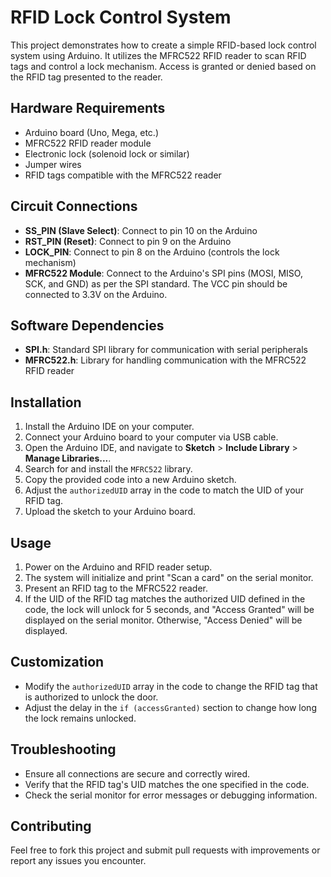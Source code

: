 # RFID Lock Control System

This project demonstrates how to create a simple RFID-based lock control system using Arduino. It utilizes the MFRC522 RFID reader to scan RFID tags and control a lock mechanism. Access is granted or denied based on the RFID tag presented to the reader.

## Hardware Requirements

- Arduino board (Uno, Mega, etc.)
- MFRC522 RFID reader module
- Electronic lock (solenoid lock or similar)
- Jumper wires
- RFID tags compatible with the MFRC522 reader

## Circuit Connections

- **SS_PIN (Slave Select)**: Connect to pin 10 on the Arduino
- **RST_PIN (Reset)**: Connect to pin 9 on the Arduino
- **LOCK_PIN**: Connect to pin 8 on the Arduino (controls the lock mechanism)
- **MFRC522 Module**: Connect to the Arduino's SPI pins (MOSI, MISO, SCK, and GND) as per the SPI standard. The VCC pin should be connected to 3.3V on the Arduino.

## Software Dependencies

- **SPI.h**: Standard SPI library for communication with serial peripherals
- **MFRC522.h**: Library for handling communication with the MFRC522 RFID reader

## Installation

1. Install the Arduino IDE on your computer.
2. Connect your Arduino board to your computer via USB cable.
3. Open the Arduino IDE, and navigate to **Sketch** > **Include Library** > **Manage Libraries...**.
4. Search for and install the `MFRC522` library.
5. Copy the provided code into a new Arduino sketch.
6. Adjust the `authorizedUID` array in the code to match the UID of your RFID tag.
7. Upload the sketch to your Arduino board.

## Usage

1. Power on the Arduino and RFID reader setup.
2. The system will initialize and print "Scan a card" on the serial monitor.
3. Present an RFID tag to the MFRC522 reader.
4. If the UID of the RFID tag matches the authorized UID defined in the code, the lock will unlock for 5 seconds, and "Access Granted" will be displayed on the serial monitor. Otherwise, "Access Denied" will be displayed.

## Customization

- Modify the `authorizedUID` array in the code to change the RFID tag that is authorized to unlock the door.
- Adjust the delay in the `if (accessGranted)` section to change how long the lock remains unlocked.

## Troubleshooting

- Ensure all connections are secure and correctly wired.
- Verify that the RFID tag's UID matches the one specified in the code.
- Check the serial monitor for error messages or debugging information.

## Contributing

Feel free to fork this project and submit pull requests with improvements or report any issues you encounter.
